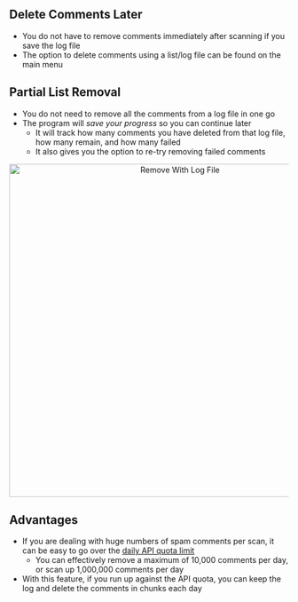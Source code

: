 ## Delete Comments Later
* You do not have to remove comments immediately after scanning if you save the log file
* The option to delete comments using a list/log file can be found on the main menu

## Partial List Removal
* You do not need to remove all the comments from a log file in one go
* The program will _save your progress_ so you can continue later
   * It will track how many comments you have deleted from that log file, how many remain, and how many failed
   * It also gives you the option to re-try removing failed comments

<p align="center"><img width="600" alt="Remove With Log File" src="https://i.imgur.com/LlwyecS.png"></p>

## Advantages
* If you are dealing with huge numbers of spam comments per scan, it can be easy to go over the [daily API quota limit](https://github.com/ThioJoe/YT-Spammer-Purge/wiki/Understanding-YouTube-API-Quota-Limits)
   * You can effectively remove a maximum of 10,000 comments per day, or scan up 1,000,000 comments per day
* With this feature, if you run up against the API quota, you can keep the log and delete the comments in chunks each day

